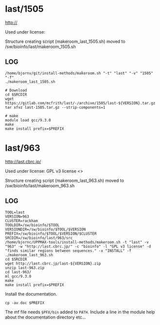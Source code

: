 last/1505
========================

<http://>

Used under license:



Structure creating script (makeroom_last_1505.sh) moved to /sw/bioinfo/last/makeroom_1505.sh

LOG
---

    /home/bjornv/git/install-methods/makeroom.sh "-t" "last" "-v" "1505" "-f"
    ./makeroom_last_1505.sh

    # Download
    cd $SRCDIR
    wget https://gitlab.com/mcfrith/last/-/archive/1505/last-${VERSION}.tar.gz
    tar xfvz last-1505.tar.gz --strip-components=1

    # make 
    module load gcc/9.3.0
    make
    make install prefix=$PREFIX











last/963
========================

<http://last.cbrc.jp/>

Used under license:
GPL v3 license
<>

Structure creating script (makeroom_last_963.sh) moved to /sw/bioinfo/last/makeroom_963.sh

LOG
---

    TOOL=last
    VERSION=963
    CLUSTER=rackham
    TOOLDIR=/sw/bioinfo/$TOOL
    VERSIONDIR=/sw/bioinfo/$TOOL/$VERSION
    PREFIX=/sw/bioinfo/$TOOL/$VERSION/$CLUSTER
    SRCDIR=/sw/bioinfo/last/963/src
    /home/bjornc/UPPMAX-tools/install-methods/makeroom.sh -t "last" -v "963" -w "http://last.cbrc.jp/" -c "bioinfo" -l "GPL v3 license" -d "finds similar regions between sequences." -x "INSTALL" -f
    ./makeroom_last_963.sh
    cd $SRCDIR 
    wget http://last.cbrc.jp/last-${VERSION}.zip
    unzip last-963.zip
    cd last-963/
    ml gcc/9.3.0
    make
    make install prefix=$PREFIX

Install the documentation.

    cp -av doc $PREFIX

The mf file needs `$PFX/bin` added to `PATH`.  Include a line in the module
help about the documentation directory etc...

